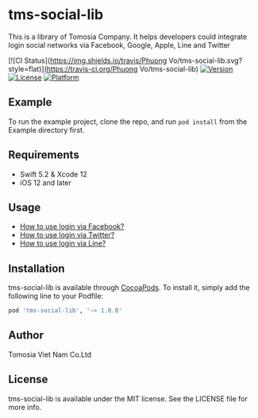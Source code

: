 # tms-social-lib

This is a library of Tomosia Compạny. It helps developers could integrate login social networks via Facebook, Google, Apple, Line and Twitter

[![CI Status](https://img.shields.io/travis/Phuong Vo/tms-social-lib.svg?style=flat)](https://travis-ci.org/Phuong Vo/tms-social-lib)
[![Version](https://img.shields.io/cocoapods/v/tms-social-lib.svg?style=flat)](https://cocoapods.org/pods/tms-social-lib)
[![License](https://img.shields.io/cocoapods/l/tms-social-lib.svg?style=flat)](https://cocoapods.org/pods/tms-social-lib)
[![Platform](https://img.shields.io/cocoapods/p/tms-social-lib.svg?style=flat)](https://cocoapods.org/pods/tms-social-lib)

## Example

To run the example project, clone the repo, and run `pod install` from the Example directory first.

## Requirements

- Swift 5.2 & Xcode 12
- iOS 12 and later

## Usage

- [How to use login via Facebook?](./README/Facebook.md)
- [How to use login via Twitter?](./README/Twitter.md)
- [How to use login via Line?](./README/Line.md)

## Installation

tms-social-lib is available through [CocoaPods](https://cocoapods.org). To install
it, simply add the following line to your Podfile:

```ruby
pod 'tms-social-lib', '~> 1.0.0'
```

## Author

Tomosia Viet Nam Co.Ltd

## License

tms-social-lib is available under the MIT license. See the LICENSE file for more info.
